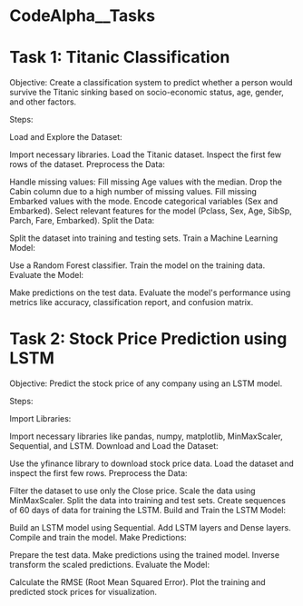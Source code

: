 # CodeAlpha__Tasks


# Task 1: Titanic Classification
Objective: Create a classification system to predict whether a person would survive the Titanic sinking based on socio-economic status, age, gender, and other factors.

Steps:

Load and Explore the Dataset:

Import necessary libraries.
Load the Titanic dataset.
Inspect the first few rows of the dataset.
Preprocess the Data:

Handle missing values:
Fill missing Age values with the median.
Drop the Cabin column due to a high number of missing values.
Fill missing Embarked values with the mode.
Encode categorical variables (Sex and Embarked).
Select relevant features for the model (Pclass, Sex, Age, SibSp, Parch, Fare, Embarked).
Split the Data:

Split the dataset into training and testing sets.
Train a Machine Learning Model:

Use a Random Forest classifier.
Train the model on the training data.
Evaluate the Model:

Make predictions on the test data.
Evaluate the model's performance using metrics like accuracy, classification report, and confusion matrix.


# Task 2: Stock Price Prediction using LSTM
Objective: Predict the stock price of any company using an LSTM model.

Steps:

Import Libraries:

Import necessary libraries like pandas, numpy, matplotlib, MinMaxScaler, Sequential, and LSTM.
Download and Load the Dataset:

Use the yfinance library to download stock price data.
Load the dataset and inspect the first few rows.
Preprocess the Data:

Filter the dataset to use only the Close price.
Scale the data using MinMaxScaler.
Split the data into training and test sets.
Create sequences of 60 days of data for training the LSTM.
Build and Train the LSTM Model:

Build an LSTM model using Sequential.
Add LSTM layers and Dense layers.
Compile and train the model.
Make Predictions:

Prepare the test data.
Make predictions using the trained model.
Inverse transform the scaled predictions.
Evaluate the Model:

Calculate the RMSE (Root Mean Squared Error).
Plot the training and predicted stock prices for visualization.
